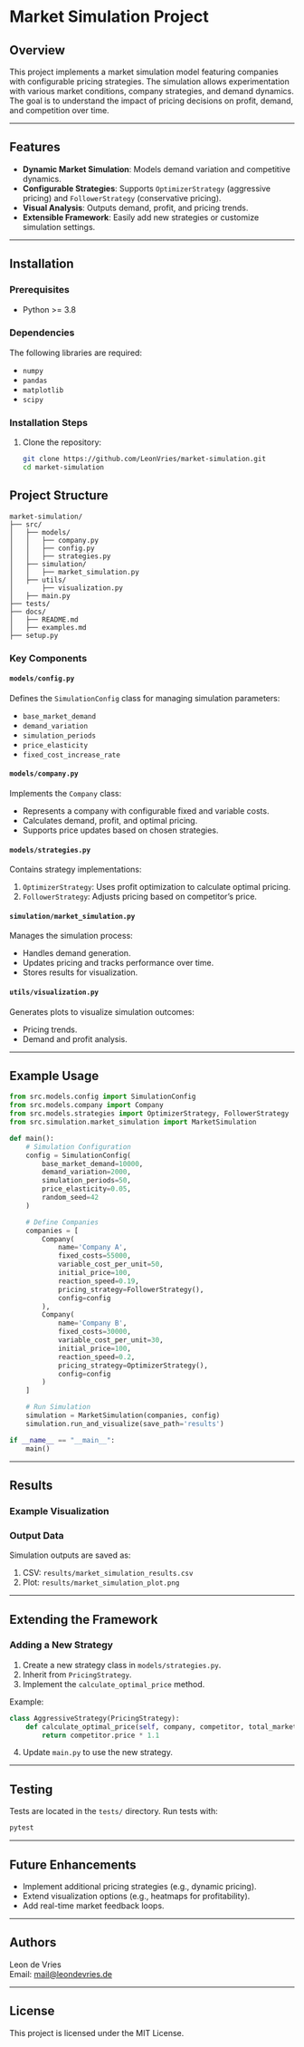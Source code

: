 # Market Simulation Project

## Overview

This project implements a market simulation model featuring companies with configurable pricing strategies. The simulation allows experimentation with various market conditions, company strategies, and demand dynamics. The goal is to understand the impact of pricing decisions on profit, demand, and competition over time.

---

## Features

- **Dynamic Market Simulation**: Models demand variation and competitive dynamics.
- **Configurable Strategies**: Supports `OptimizerStrategy` (aggressive pricing) and `FollowerStrategy` (conservative pricing).
- **Visual Analysis**: Outputs demand, profit, and pricing trends.
- **Extensible Framework**: Easily add new strategies or customize simulation settings.

---

## Installation

### Prerequisites

- Python >= 3.8

### Dependencies

The following libraries are required:

- `numpy`
- `pandas`
- `matplotlib`
- `scipy`

### Installation Steps

1. Clone the repository:
   ```bash
   git clone https://github.com/LeonVries/market-simulation.git
   cd market-simulation


## Project Structure

```
market-simulation/
├── src/
│   ├── models/
│   │   ├── company.py
│   │   ├── config.py
│   │   ├── strategies.py
│   ├── simulation/
│   │   ├── market_simulation.py
│   ├── utils/
│       ├── visualization.py
│   ├── main.py
├── tests/
├── docs/
│   ├── README.md
│   ├── examples.md
├── setup.py
```

### Key Components

#### `models/config.py`

Defines the `SimulationConfig` class for managing simulation parameters:

- `base_market_demand`
- `demand_variation`
- `simulation_periods`
- `price_elasticity`
- `fixed_cost_increase_rate`

#### `models/company.py`

Implements the `Company` class:

- Represents a company with configurable fixed and variable costs.
- Calculates demand, profit, and optimal pricing.
- Supports price updates based on chosen strategies.

#### `models/strategies.py`

Contains strategy implementations:

1. `OptimizerStrategy`: Uses profit optimization to calculate optimal pricing.
2. `FollowerStrategy`: Adjusts pricing based on competitor’s price.

#### `simulation/market_simulation.py`

Manages the simulation process:

- Handles demand generation.
- Updates pricing and tracks performance over time.
- Stores results for visualization.

#### `utils/visualization.py`

Generates plots to visualize simulation outcomes:

- Pricing trends.
- Demand and profit analysis.

---

## Example Usage

```python
from src.models.config import SimulationConfig
from src.models.company import Company
from src.models.strategies import OptimizerStrategy, FollowerStrategy
from src.simulation.market_simulation import MarketSimulation

def main():
    # Simulation Configuration
    config = SimulationConfig(
        base_market_demand=10000,
        demand_variation=2000,
        simulation_periods=50,
        price_elasticity=0.05,
        random_seed=42
    )

    # Define Companies
    companies = [
        Company(
            name='Company A',
            fixed_costs=55000,
            variable_cost_per_unit=50,
            initial_price=100,
            reaction_speed=0.19,
            pricing_strategy=FollowerStrategy(),
            config=config
        ),
        Company(
            name='Company B',
            fixed_costs=30000,
            variable_cost_per_unit=30,
            initial_price=100,
            reaction_speed=0.2,
            pricing_strategy=OptimizerStrategy(),
            config=config
        )
    ]

    # Run Simulation
    simulation = MarketSimulation(companies, config)
    simulation.run_and_visualize(save_path='results')

if __name__ == "__main__":
    main()
```

---

## Results

### Example Visualization



### Output Data

Simulation outputs are saved as:

1. CSV: `results/market_simulation_results.csv`
2. Plot: `results/market_simulation_plot.png`

---

## Extending the Framework

### Adding a New Strategy

1. Create a new strategy class in `models/strategies.py`.
2. Inherit from `PricingStrategy`.
3. Implement the `calculate_optimal_price` method.

Example:

```python
class AggressiveStrategy(PricingStrategy):
    def calculate_optimal_price(self, company, competitor, total_market_demand):
        return competitor.price * 1.1
```

4. Update `main.py` to use the new strategy.

---

## Testing

Tests are located in the `tests/` directory. Run tests with:

```bash
pytest
```

---

## Future Enhancements

- Implement additional pricing strategies (e.g., dynamic pricing).
- Extend visualization options (e.g., heatmaps for profitability).
- Add real-time market feedback loops.

---

## Authors

Leon de Vries\
Email: [mail@leondevries.de](mailto\:mail@leondevries.de)

---

## License

This project is licensed under the MIT License.

```

